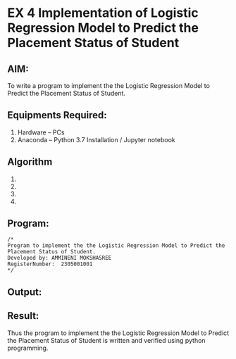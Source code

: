 # EX 4 Implementation of Logistic Regression Model to Predict the Placement Status of Student

## AIM:
To write a program to implement the the Logistic Regression Model to Predict the Placement Status of Student.

## Equipments Required:
1. Hardware – PCs
2. Anaconda – Python 3.7 Installation / Jupyter notebook

## Algorithm
1. 
2. 
3. 
4. 

## Program:
```
/*
Program to implement the the Logistic Regression Model to Predict the Placement Status of Student.
Developed by: AMMINENI MOKSHASREE
RegisterNumber:  2305001001
*/
```

## Output:


## Result:
Thus the program to implement the the Logistic Regression Model to Predict the Placement Status of Student is written and verified using python programming.
